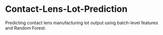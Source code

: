 # Contact-Lens-Lot-Prediction
Predicting contact lens manufacturing lot output using batch-level features and Random Forest.
